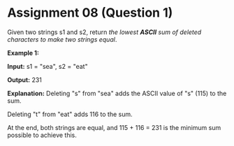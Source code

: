 # Assignment 08 (Question 1)

Given two strings s1 and s2, return *the lowest **ASCII** sum of deleted characters to make two strings equal*.

**Example 1:**

**Input:** s1 = "sea", s2 = "eat"

**Output:** 231

**Explanation:** Deleting "s" from "sea" adds the ASCII value of "s" (115) to the sum.

Deleting "t" from "eat" adds 116 to the sum.

At the end, both strings are equal, and 115 + 116 = 231 is the minimum sum possible to achieve this.
